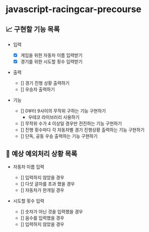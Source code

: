 # javascript-racingcar-precourse

## 📈 구현할 기능 목록

- 입력

  - [x] 게임을 위한 자동차 이름 입력받기
  - [x] 경기를 위한 시도할 횟수 입력받기

- 출력

  - [] 경기 진행 상황 출력하기
  - [] 우승자 출력하기

- 기능

  - [] 0부터 9사이의 무작위 구하는 기능 구현하기
    - 우테코 라이브러리 사용하기
  - [] 무작위 수가 4 이상일 경우만 전진하는 기능 구현하기
  - [] 진행 횟수마다 각 자동차별 경기 진행상황 출력하는 기능 구현하기
  - [] 단독, 공동 우승 출력하는 기능 구현하기

## 🎯 예상 예외처리 상황 목록

- 자동차 이름 입력

  - [] 입력하지 않았을 경우
  - [] 다섯 글자를 초과 했을 경우
  - [] 자동차가 한개일 경우

- 시도할 횟수 입력
  - [] 숫자가 아닌 것을 입력했을 경우
  - [] 음수를 입력했을 경우
  - [] 입력하지 않았을 경우
